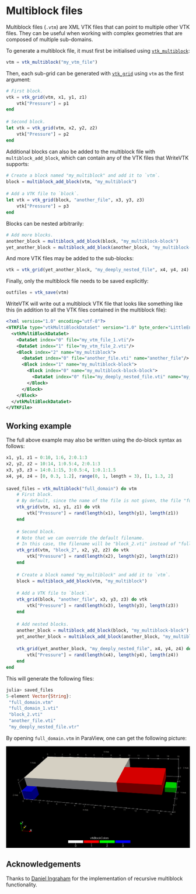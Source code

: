 # Multiblock files

Multiblock files (`.vtm`) are XML VTK files that can point to multiple other VTK
files.
They can be useful when working with complex geometries that are composed of
multiple sub-domains.

To generate a multiblock file, it must first be initialised using [`vtk_multiblock`](@ref):

``` julia
vtm = vtk_multiblock("my_vtm_file")
```

Then, each sub-grid can be generated with [`vtk_grid`](@ref) using `vtm`
as the first argument:

``` julia
# First block.
vtk = vtk_grid(vtm, x1, y1, z1)
    vtk["Pressure"] = p1
end

# Second block.
let vtk = vtk_grid(vtm, x2, y2, z2)
    vtk["Pressure"] = p2
end
```

Additional blocks can also be added to the multiblock file with
`multiblock_add_block`, which can contain any of the VTK files that WriteVTK
supports:

```julia
# Create a block named "my_multiblock" and add it to `vtm`.
block = multiblock_add_block(vtm, "my_multiblock")

# Add a VTK file to `block`.
let vtk = vtk_grid(block, "another_file", x3, y3, z3)
    vtk["Pressure"] = p3
end
```

Blocks can be nested arbitrarily:

```julia
# Add more blocks.
another_block = multiblock_add_block(block, "my_multiblock-block")
yet_another_block = multiblock_add_block(another_block, "my_multiblock-block-block")
```

And more VTK files may be added to the sub-blocks:

```julia
vtk = vtk_grid(yet_another_block, "my_deeply_nested_file", x4, y4, z4)
```

Finally, only the multiblock file needs to be saved explicitly:

``` julia
outfiles = vtk_save(vtm)
```

WriteVTK will write out a multiblock VTK file that looks like something like this (in addition to all the VTK files contained in the multiblock file):

```xml
<?xml version="1.0" encoding="utf-8"?>
<VTKFile type="vtkMultiBlockDataSet" version="1.0" byte_order="LittleEndian">
  <vtkMultiBlockDataSet>
    <DataSet index="0" file="my_vtm_file_1.vti"/>
    <DataSet index="1" file="my_vtm_file_2.vti"/>
    <Block index="2" name="my_multiblock">
      <DataSet index="0" file="another_file.vti" name="another_file"/>
      <Block index="1" name="my_multiblock-block">
        <Block index="0" name="my_multiblock-block-block">
          <DataSet index="0" file="my_deeply_nested_file.vti" name="my_deeply_nested_file"/>
        </Block>
      </Block>
    </Block>
  </vtkMultiBlockDataSet>
</VTKFile>
```

## Working example

The full above example may also be written using the do-block syntax as follows:

```julia
x1, y1, z1 = 0:10, 1:6, 2:0.1:3
x2, y2, z2 = 10:14, 1:0.5:4, 2:0.1:3
x3, y3, z3 = 14:0.1:15, 3:0.5:4, 1:0.1:1.5
x4, y4, z4 = [0, 0.3, 1.2], range(0, 1, length = 3), [1, 1.3, 2]

saved_files = vtk_multiblock("full_domain") do vtm
    # First block.
    # By default, since the name of the file is not given, the file "full_domain_1.vti" will be saved.
    vtk_grid(vtm, x1, y1, z1) do vtk
        vtk["Pressure"] = rand(length(x1), length(y1), length(z1))
    end

    # Second block.
    # Note that we can override the default filename.
    # In this case, the filename will be "block_2.vti" instead of "full_domain_2.vti".
    vtk_grid(vtm, "block_2", x2, y2, z2) do vtk
        vtk["Pressure"] = rand(length(x2), length(y2), length(z2))
    end

    # Create a block named "my_multiblock" and add it to `vtm`.
    block = multiblock_add_block(vtm, "my_multiblock")

    # Add a VTK file to `block`.
    vtk_grid(block, "another_file", x3, y3, z3) do vtk
        vtk["Pressure"] = rand(length(x3), length(y3), length(z3))
    end

    # Add nested blocks.
    another_block = multiblock_add_block(block, "my_multiblock-block")
    yet_another_block = multiblock_add_block(another_block, "my_multiblock-block-block")

    vtk_grid(yet_another_block, "my_deeply_nested_file", x4, y4, z4) do vtk
        vtk["Pressure"] = rand(length(x4), length(y4), length(z4))
    end
end
```

This will generate the following files:
```julia
julia> saved_files
5-element Vector{String}:
 "full_domain.vtm"
 "full_domain_1.vti"
 "block_2.vti"
 "another_file.vti"
 "my_deeply_nested_file.vtr"
```

By opening `full_domain.vtm` in ParaView, one can get the following picture:

![Visualisation of multiblock file](multiblock.png)

## Acknowledgements

Thanks to [Daniel Ingraham](https://github.com/dingraha) for the implementation
of recursive multiblock functionality.
